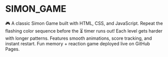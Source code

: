 # SIMON_GAME
🎮 A classic Simon Game built with HTML, CSS, and JavaScript. Repeat the flashing color sequence before the ⏳ timer runs out! Each level gets harder with longer patterns. Features smooth animations, score tracking, and instant restart. Fun memory + reaction game deployed live on GitHub Pages.
